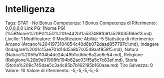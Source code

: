 # Intelligenza

Tags: STAT
: No
Bonus Competenza: 1
Bonus Competenza di Riferimento: 0,0,0,0,0
Link PG: [Nome PG] (%5BNome%20PG%5D%201e442b11a537488fb91a528035f66ef3.md)
Livello: 1
Modificatore: 0
Modificatore  Abilità: -5
Statistica di riferimento: Arcano (Arcano%2041973104854c40d8b072daad857797c1.md), Indagare (Indagare%2001c15ae701d14d5a8b7c0549aaf959f5.md), Natura (Natura%2059a1134b4de24c49b1cdbbe9a2ae8e54.md), Religione (Religione%20b9e01908fc194b62ac031f5a5c7c83ef.md), Storia (Storia%209c745dae5c3a4c95b7b162195b160aae.md)
Tiro Salvezza: 0
Valore: 10
Valore di riferimento: -5,-5,-5,-5,-5